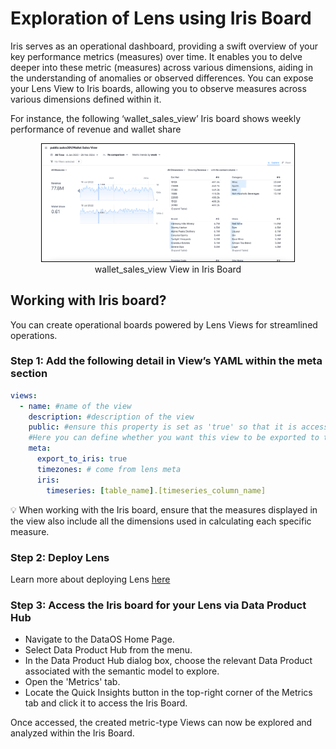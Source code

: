 # Exploration of Lens using Iris Board

Iris serves as an operational dashboard, providing a swift overview of your key performance metrics (measures) over time. It enables you to delve deeper into these metric  (measures) across various dimensions, aiding in the understanding of anomalies or observed differences. You can expose your Lens View to Iris boards, allowing you to observe measures across various dimensions defined within it.

For instance, the following ‘wallet_sales_view’ Iris board shows weekly performance of revenue and wallet share

<div style="text-align: center;">
    <img src="/resources/lens/consumption_of_deployed_lens/iris/iris_board.png" alt="Iris board" style="max-width: 80%; height: auto; border: 1px solid #000;">
    <figcaption> wallet_sales_view View in Iris Board</figcaption>
</div>

## Working with Iris board?

You can create operational boards powered by Lens Views for streamlined operations. 

### **Step 1: Add the following detail in View’s YAML within the meta section**

```yaml
views:
  - name: #name of the view 
    description: #description of the view
    public: #ensure this property is set as 'true' so that it is accessible for the consumer
    #Here you can define whether you want this view to be exported to the Iris board
    meta:
      export_to_iris: true
      timezones: # come from lens meta
      iris:
        timeseries: [table_name].[timeseries_column_name]
```

<aside class="callout">
💡 When working with the Iris board, ensure that the measures displayed in the view also include all the dimensions used in calculating each specific measure. 

</aside>

### **Step 2: Deploy Lens**

Learn more about deploying Lens [here](/resources/lens/lens_deployment/)

### **Step 3: Access the Iris board for your Lens via Data Product Hub**

- Navigate to the DataOS Home Page.
- Select Data Product Hub from the menu.
- In the Data Product Hub dialog box, choose the relevant Data Product associated with the semantic model to explore.
- Open the 'Metrics' tab.
- Locate the Quick Insights button in the top-right corner of the Metrics tab and click it to access the Iris Board.

Once accessed, the created metric-type Views can now be explored and analyzed within the Iris Board.






 